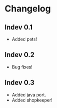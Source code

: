 # Changelog
## Indev 0.1
- Added pets!

## Indev 0.2
- Bug fixes!

## Indev 0.3
- Added java port.
- Added shopkeeper!
